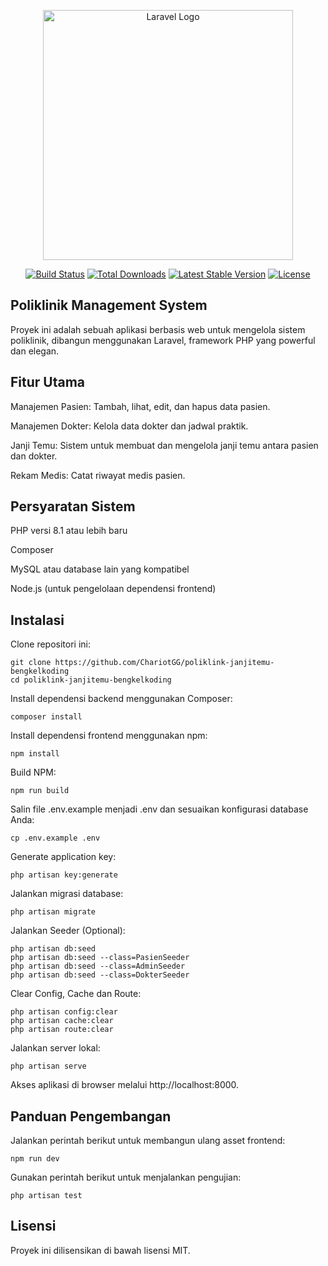 <p align="center"><a href="https://laravel.com" target="_blank"><img src="https://raw.githubusercontent.com/laravel/art/master/logo-lockup/5%20SVG/2%20CMYK/1%20Full%20Color/laravel-logolockup-cmyk-red.svg" width="400" alt="Laravel Logo"></a></p>

<p align="center">
<a href="https://github.com/laravel/framework/actions"><img src="https://github.com/laravel/framework/workflows/tests/badge.svg" alt="Build Status"></a>
<a href="https://packagist.org/packages/laravel/framework"><img src="https://img.shields.io/packagist/dt/laravel/framework" alt="Total Downloads"></a>
<a href="https://packagist.org/packages/laravel/framework"><img src="https://img.shields.io/packagist/v/laravel/framework" alt="Latest Stable Version"></a>
<a href="https://packagist.org/packages/laravel/framework"><img src="https://img.shields.io/packagist/l/laravel/framework" alt="License"></a>
</p>


## Poliklinik Management System

Proyek ini adalah sebuah aplikasi berbasis web untuk mengelola sistem poliklinik, dibangun menggunakan Laravel, framework PHP yang powerful dan elegan.

## Fitur Utama

Manajemen Pasien: Tambah, lihat, edit, dan hapus data pasien.

Manajemen Dokter: Kelola data dokter dan jadwal praktik.

Janji Temu: Sistem untuk membuat dan mengelola janji temu antara pasien dan dokter.

Rekam Medis: Catat riwayat medis pasien.


## Persyaratan Sistem

PHP versi 8.1 atau lebih baru

Composer

MySQL atau database lain yang kompatibel

Node.js (untuk pengelolaan dependensi frontend)

## Instalasi

Clone repositori ini:
```
git clone https://github.com/ChariotGG/poliklink-janjitemu-bengkelkoding
cd poliklink-janjitemu-bengkelkoding
```
Install dependensi backend menggunakan Composer:
```
composer install
```
Install dependensi frontend menggunakan npm:
```
npm install
```
Build NPM:
```
npm run build
```
Salin file .env.example menjadi .env dan sesuaikan konfigurasi database Anda:
```
cp .env.example .env
```
Generate application key:
```
php artisan key:generate
```
Jalankan migrasi database:
```
php artisan migrate
```
Jalankan Seeder (Optional):
```
php artisan db:seed
php artisan db:seed --class=PasienSeeder
php artisan db:seed --class=AdminSeeder
php artisan db:seed --class=DokterSeeder
```
Clear Config, Cache dan Route:
```
php artisan config:clear     
php artisan cache:clear     
php artisan route:clear     
```
Jalankan server lokal:
```
php artisan serve
```
Akses aplikasi di browser melalui http://localhost:8000.

## Panduan Pengembangan

Jalankan perintah berikut untuk membangun ulang asset frontend:
```
npm run dev
```
Gunakan perintah berikut untuk menjalankan pengujian:
```
php artisan test
```

## Lisensi

Proyek ini dilisensikan di bawah lisensi MIT.
